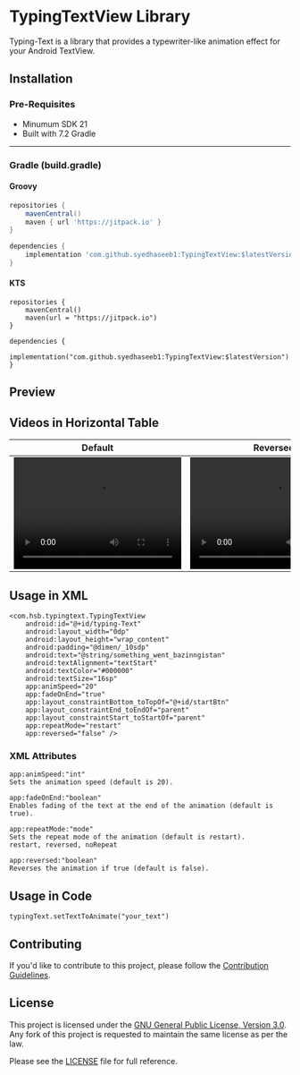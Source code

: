 # TypingTextView Library

Typing-Text is a library that provides a typewriter-like animation effect for your Android TextView.

## Installation
### Pre-Requisites

* Minumum SDK 21
* Built with 7.2 Gradle
***

### Gradle (build.gradle)

#### Groovy

```groovy
repositories {
    mavenCentral()
    maven { url 'https://jitpack.io' }
}

dependencies {
    implementation 'com.github.syedhaseeb1:TypingTextView:$latestVersion'
}
```

#### KTS
```KTS
repositories {
    mavenCentral()
    maven(url = "https://jitpack.io")
}

dependencies {
    implementation("com.github.syedhaseeb1:TypingTextView:$latestVersion")
}
```
## Preview
## Videos in Horizontal Table

| Default| Reversed | Customised |
| --- | --- | --- |
| <video width="300" height="200" controls><source src="Preview/prev01.mp4" type="video/mp4"></video> | <video width="300" height="200" controls><source src="Preview/prev02.mp4" type="video/mp4"></video> | <video width="300" height="200" controls><source src="Preview/prev03.mp4" type="video/mp4"></video> |

## Usage in XML
````
<com.hsb.typingtext.TypingTextView
    android:id="@+id/typing-Text"
    android:layout_width="0dp"
    android:layout_height="wrap_content"
    android:padding="@dimen/_10sdp"
    android:text="@string/something_went_bazinngistan"
    android:textAlignment="textStart"
    android:textColor="#000000"
    android:textSize="16sp"
    app:animSpeed="20"
    app:fadeOnEnd="true"
    app:layout_constraintBottom_toTopOf="@+id/startBtn"
    app:layout_constraintEnd_toEndOf="parent"
    app:layout_constraintStart_toStartOf="parent"
    app:repeatMode="restart"
    app:reversed="false" />
````

### XML Attributes
````
app:animSpeed:"int"
Sets the animation speed (default is 20).
````

````
app:fadeOnEnd:"boolean"
Enables fading of the text at the end of the animation (default is true).
````
````
app:repeatMode:"mode"
Sets the repeat mode of the animation (default is restart).
restart, reversed, noRepeat
````

````
app:reversed:"boolean"
Reverses the animation if true (default is false).
````

## Usage in Code
````
typingText.setTextToAnimate("your_text")

````
## Contributing

If you'd like to contribute to this project, please follow the [Contribution Guidelines](CONTRIBUTING.md).


## License

This project is licensed under the [GNU General Public License, Version 3.0](http://www.gnu.org/licenses/#GPL). Any fork of
this project is requested to maintain the same license as per the law.

Please see the [LICENSE](LICENSE.md) file for full reference.
